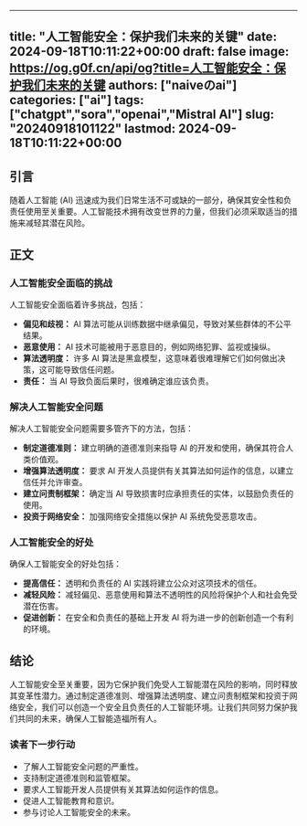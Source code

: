 
---
title: "人工智能安全：保护我们未来的关键"
date: 2024-09-18T10:11:22+00:00
draft: false
image: https://og.g0f.cn/api/og?title=人工智能安全：保护我们未来的关键
authors: ["naiveのai"]
categories: ["ai"]
tags: ["chatgpt","sora","openai","Mistral AI"]
slug: "20240918101122"
lastmod: 2024-09-18T10:11:22+00:00
---
## 引言

随着人工智能 (AI) 迅速成为我们日常生活不可或缺的一部分，确保其安全性和负责任使用至关重要。人工智能技术拥有改变世界的力量，但我们必须采取适当的措施来减轻其潜在风险。

## 正文

### 人工智能安全面临的挑战

人工智能安全面临着许多挑战，包括：

- **偏见和歧视：** AI 算法可能从训练数据中继承偏见，导致对某些群体的不公平结果。
- **恶意使用：** AI 技术可能被用于恶意目的，例如网络犯罪、监视或操纵。
- **算法透明度：** 许多 AI 算法是黑盒模型，这意味着很难理解它们如何做出决策，这可能导致信任问题。
- **责任：** 当 AI 导致负面后果时，很难确定谁应该负责。

### 解决人工智能安全问题

解决人工智能安全问题需要多管齐下的方法，包括：

- **制定道德准则：** 建立明确的道德准则来指导 AI 的开发和使用，确保其符合人类价值观。
- **增强算法透明度：** 要求 AI 开发人员提供有关其算法如何运作的信息，以建立信任并允许审查。
- **建立问责制框架：** 确定当 AI 导致损害时应承担责任的实体，以鼓励负责任的使用。
- **投资于网络安全：** 加强网络安全措施以保护 AI 系统免受恶意攻击。

### 人工智能安全的好处

确保人工智能安全的好处包括：

- **提高信任：** 透明和负责任的 AI 实践将建立公众对这项技术的信任。
- **减轻风险：** 减轻偏见、恶意使用和算法不透明性的风险将保护个人和社会免受潜在伤害。
- **促进创新：** 在安全和负责任的基础上开发 AI 将为进一步的创新创造一个有利的环境。

## 结论

人工智能安全至关重要，因为它保护我们免受人工智能潜在风险的影响，同时释放其变革性潜力。通过制定道德准则、增强算法透明度、建立问责制框架和投资于网络安全，我们可以创造一个安全且负责任的人工智能环境。让我们共同努力保护我们共同的未来，确保人工智能造福所有人。

### 读者下一步行动

- 了解人工智能安全问题的严重性。
- 支持制定道德准则和监管框架。
- 要求人工智能开发人员提供有关其算法如何运作的信息。
- 促进人工智能教育和意识。
- 参与讨论人工智能安全的未来。